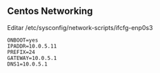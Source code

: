 ## Centos Networking

Editar  /etc/sysconfig/network-scripts/ifcfg-enp0s3

```
ONBOOT=yes
IPADDR=10.0.5.11
PREFIX=24
GATEWAY=10.0.5.1
DNS1=10.0.5.1
```

